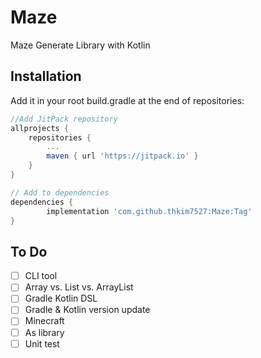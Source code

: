 # Maze
Maze Generate Library with Kotlin
## Installation
Add it in your root build.gradle at the end of repositories:

```gradle
//Add JitPack repository
allprojects {
    repositories {
        ...
        maven { url 'https://jitpack.io' }
    }
}

// Add to dependencies
dependencies {
        implementation 'com.github.thkim7527:Maze:Tag'
}
```

## To Do
- [ ] CLI tool
- [ ] Array vs. List vs. ArrayList
- [ ] Gradle Kotlin DSL
- [ ] Gradle & Kotlin version update
- [ ] Minecraft
- [ ] As library 
- [ ] Unit test
